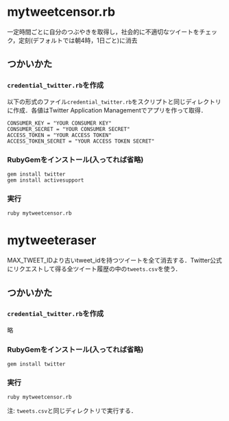 # mytweetcensor.rb
一定時間ごとに自分のつぶやきを取得し，社会的に不適切なツイートをチェック，定刻(デフォルトでは朝4時，1日ごと)に消去
## つかいかた
### `credential_twitter.rb`を作成
以下の形式のファイル`credential_twitter.rb`をスクリプトと同じディレクトリに作成．各値はTwitter Application Managementでアプリを作って取得．
```
CONSUMER_KEY = "YOUR CONSUMER KEY"
CONSUMER_SECRET = "YOUR CONSUMER SECRET"
ACCESS_TOKEN = "YOUR ACCESS TOKEN"
ACCESS_TOKEN_SECRET = "YOUR ACCESS TOKEN SECRET"
```
### RubyGemをインストール(入ってれば省略)
```
gem install twitter
gem install activesupport
```
### 実行
`ruby mytweetcensor.rb`

# mytweeteraser
MAX\_TWEET\_IDより古いtweet\_idを持つツイートを全て消去する．Twitter公式にリクエストして得る全ツイート履歴の中の`tweets.csv`を使う．
## つかいかた
### `credential_twitter.rb`を作成
略
### RubyGemをインストール(入ってれば省略)
```
gem install twitter
```
### 実行
`ruby mytweetcensor.rb`

注: `tweets.csv`と同じディレクトリで実行する．
